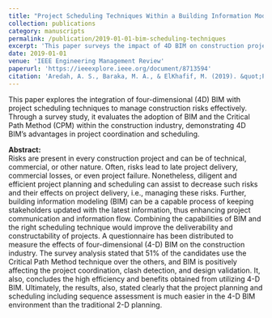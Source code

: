 ```yaml
---
title: "Project Scheduling Techniques Within a Building Information Modeling (BIM) Environment: A Survey Study"
collection: publications
category: manuscripts
permalink: /publication/2019-01-01-bim-scheduling-techniques
excerpt: 'This paper surveys the impact of 4D BIM on construction project scheduling and coordination, highlighting its advantages over traditional 2D planning methods and the preference for the Critical Path Method (CPM).'
date: 2019-01-01
venue: 'IEEE Engineering Management Review'
paperurl: 'https://ieeexplore.ieee.org/document/8713594'
citation: 'Aredah, A. S., Baraka, M. A., & ElKhafif, M. (2019). &quot;Project Scheduling Techniques Within a Building Information Modeling (BIM) Environment: A Survey Study.&quot; <i>IEEE Engineering Management Review</i>. 47(2), 133-143. DOI: 10.1109/EMR.2019.2916365.'
---
```


This paper explores the integration of four-dimensional (4D) BIM with project scheduling techniques to manage construction risks effectively. Through a survey study, it evaluates the adoption of BIM and the Critical Path Method (CPM) within the construction industry, demonstrating 4D BIM’s advantages in project coordination and scheduling.

**Abstract:**  
Risks are present in every construction project and can be of technical, commercial, or other nature. Often, risks lead to late project delivery, commercial losses, or even project failure. Nonetheless, diligent and efficient project planning and scheduling can assist to decrease such risks and their effects on project delivery, i.e., managing these risks. Further, building information modeling (BIM) can be a capable process of keeping stakeholders updated with the latest information, thus enhancing project communication and information flow. Combining the capabilities of BIM and the right scheduling technique would improve the deliverability and constructability of projects. A questionnaire has been distributed to measure the effects of four-dimensional (4-D) BIM on the construction industry. The survey analysis stated that 51% of the candidates use the Critical Path Method technique over the others, and BIM is positively affecting the project coordination, clash detection, and design validation. It, also, concludes the high efficiency and benefits obtained from utilizing 4-D BIM. Ultimately, the results, also, stated clearly that the project planning and scheduling including sequence assessment is much easier in the 4-D BIM environment than the traditional 2-D planning.
